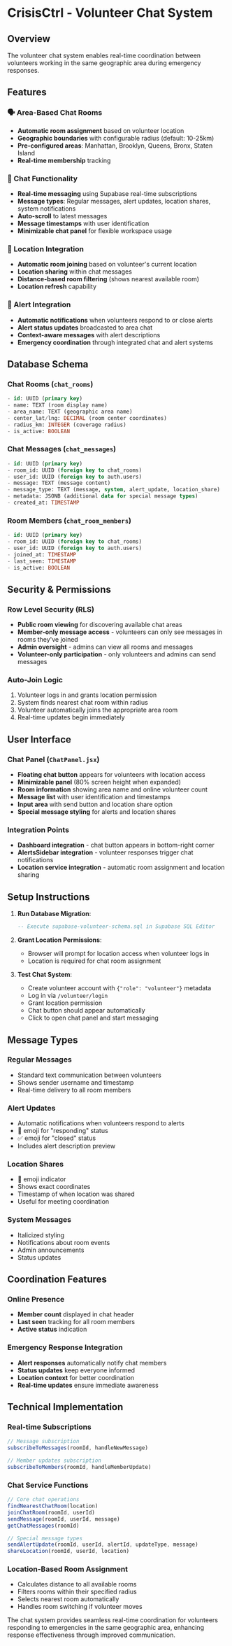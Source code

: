 # CrisisCtrl - Volunteer Chat System

## Overview
The volunteer chat system enables real-time coordination between volunteers working in the same geographic area during emergency responses.

## Features

### 🗣️ Area-Based Chat Rooms
- **Automatic room assignment** based on volunteer location
- **Geographic boundaries** with configurable radius (default: 10-25km)
- **Pre-configured areas**: Manhattan, Brooklyn, Queens, Bronx, Staten Island
- **Real-time membership** tracking

### 💬 Chat Functionality
- **Real-time messaging** using Supabase real-time subscriptions
- **Message types**: Regular messages, alert updates, location shares, system notifications
- **Auto-scroll** to latest messages
- **Message timestamps** with user identification
- **Minimizable chat panel** for flexible workspace usage

### 📍 Location Integration
- **Automatic room joining** based on volunteer's current location
- **Location sharing** within chat messages
- **Distance-based room filtering** (shows nearest available room)
- **Location refresh** capability

### 🚨 Alert Integration
- **Automatic notifications** when volunteers respond to or close alerts
- **Alert status updates** broadcasted to area chat
- **Context-aware messages** with alert descriptions
- **Emergency coordination** through integrated chat and alert systems

## Database Schema

### Chat Rooms (`chat_rooms`)
```sql
- id: UUID (primary key)
- name: TEXT (room display name)
- area_name: TEXT (geographic area name)
- center_lat/lng: DECIMAL (room center coordinates)
- radius_km: INTEGER (coverage radius)
- is_active: BOOLEAN
```

### Chat Messages (`chat_messages`)
```sql
- id: UUID (primary key)
- room_id: UUID (foreign key to chat_rooms)
- user_id: UUID (foreign key to auth.users)
- message: TEXT (message content)
- message_type: TEXT (message, system, alert_update, location_share)
- metadata: JSONB (additional data for special message types)
- created_at: TIMESTAMP
```

### Room Members (`chat_room_members`)
```sql
- id: UUID (primary key)
- room_id: UUID (foreign key to chat_rooms)
- user_id: UUID (foreign key to auth.users)
- joined_at: TIMESTAMP
- last_seen: TIMESTAMP
- is_active: BOOLEAN
```

## Security & Permissions

### Row Level Security (RLS)
- **Public room viewing** for discovering available chat areas
- **Member-only message access** - volunteers can only see messages in rooms they've joined
- **Admin oversight** - admins can view all rooms and messages
- **Volunteer-only participation** - only volunteers and admins can send messages

### Auto-Join Logic
1. Volunteer logs in and grants location permission
2. System finds nearest chat room within radius
3. Volunteer automatically joins the appropriate area room
4. Real-time updates begin immediately

## User Interface

### Chat Panel (`ChatPanel.jsx`)
- **Floating chat button** appears for volunteers with location access
- **Minimizable panel** (80% screen height when expanded)
- **Room information** showing area name and online volunteer count
- **Message list** with user identification and timestamps
- **Input area** with send button and location share option
- **Special message styling** for alerts and location shares

### Integration Points
- **Dashboard integration** - chat button appears in bottom-right corner
- **AlertsSidebar integration** - volunteer responses trigger chat notifications
- **Location service integration** - automatic room assignment and location sharing

## Setup Instructions

1. **Run Database Migration**:
   ```sql
   -- Execute supabase-volunteer-schema.sql in Supabase SQL Editor
   ```

2. **Grant Location Permissions**:
   - Browser will prompt for location access when volunteer logs in
   - Location is required for chat room assignment

3. **Test Chat System**:
   - Create volunteer account with `{"role": "volunteer"}` metadata
   - Log in via `/volunteer/login`
   - Grant location permission
   - Chat button should appear automatically
   - Click to open chat panel and start messaging

## Message Types

### Regular Messages
- Standard text communication between volunteers
- Shows sender username and timestamp
- Real-time delivery to all room members

### Alert Updates
- Automatic notifications when volunteers respond to alerts
- 🚨 emoji for "responding" status
- ✅ emoji for "closed" status
- Includes alert description preview

### Location Shares
- 📍 emoji indicator
- Shows exact coordinates
- Timestamp of when location was shared
- Useful for meeting coordination

### System Messages
- Italicized styling
- Notifications about room events
- Admin announcements
- Status updates

## Coordination Features

### Online Presence
- **Member count** displayed in chat header
- **Last seen** tracking for all room members
- **Active status** indication

### Emergency Response Integration
- **Alert responses** automatically notify chat members
- **Status updates** keep everyone informed
- **Location context** for better coordination
- **Real-time updates** ensure immediate awareness

## Technical Implementation

### Real-time Subscriptions
```javascript
// Message subscription
subscribeToMessages(roomId, handleNewMessage)

// Member updates subscription  
subscribeToMembers(roomId, handleMemberUpdate)
```

### Chat Service Functions
```javascript
// Core chat operations
findNearestChatRoom(location)
joinChatRoom(roomId, userId)
sendMessage(roomId, userId, message)
getChatMessages(roomId)

// Special message types
sendAlertUpdate(roomId, userId, alertId, updateType, message)
shareLocation(roomId, userId, location)
```

### Location-Based Room Assignment
- Calculates distance to all available rooms
- Filters rooms within their specified radius
- Selects nearest room automatically
- Handles room switching if volunteer moves

The chat system provides seamless real-time coordination for volunteers responding to emergencies in the same geographic area, enhancing response effectiveness through improved communication.